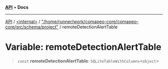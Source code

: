 [**API**](../../../../README.md) • **Docs**

***

[API](../../../../README.md) / [\<internal\>](../../../README.md) / ["/home/runner/work/comapeo-core/comapeo-core/src/schema/project"](../README.md) / remoteDetectionAlertTable

# Variable: remoteDetectionAlertTable

> `const` **remoteDetectionAlertTable**: `SQLiteTableWithColumns`\<`object`\>

